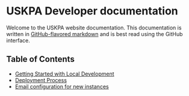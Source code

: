 # USKPA Developer documentation

Welcome to the USKPA website documentation. This documentation is written in
[GitHub-flavored markdown][gh-md] and is best read using the GitHub interface.

## Table of Contents

- [Getting Started with Local Development](local-development.md)
- [Deployment Process](deploy.md)
- [Email configuration for new instances](email.md)

[gh-md]: https://guides.github.com/features/mastering-markdown/#GitHub-flavored-markdown
